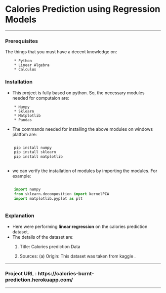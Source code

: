 <h1> Calories Prediction using Regression Models </h1>

<hr>

### Prerequisites

The things that you must have a decent knowledge on: 
```
    * Python
    * Linear Algebra
    * Calculus
```

### Installation

* This project is fully based on python. So, the necessary modules needed for computaion are:
```
    * Numpy
    * Sklearn
    * Matplotlib
    * Pandas
```
* The commands needed for installing the above modules on windows platfom are:
```python

    pip install numpy
    pip install sklearn
    pip install matplotlib
 
```
* we can verify the installation of modules by  importing the modules. For example:
```python

    import numpy
    from sklearn.decomposition import kernelPCA 
    import matplotlib.pyplot as plt
    
```
### Explanation 

* Here were performing **linear regression** on the calories prediction dataset.
* The details of the dataset are:
  1. Title: Calories prediction Data

  2. Sources:
    (a) Origin:  This dataset was taken from kaggle .

<hr>
<h3> Project URL : https://calories-burnt-prediction.herokuapp.com/ </h3>
<hr>
